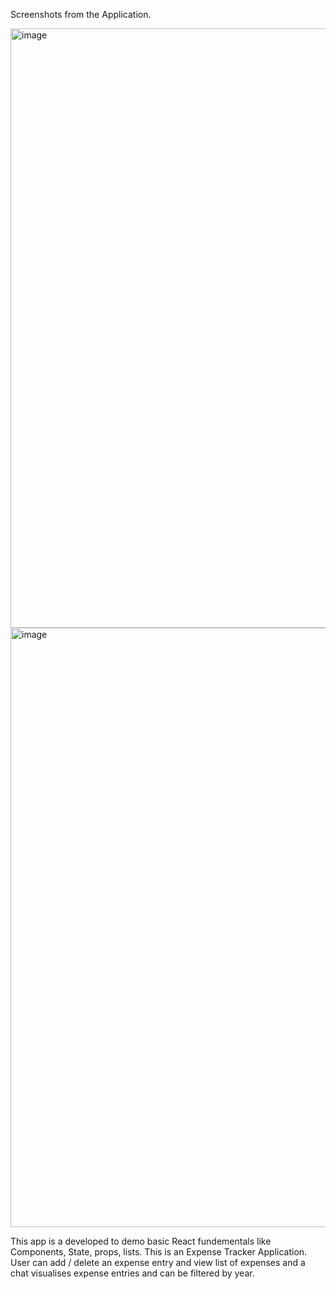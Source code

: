 Screenshots from the Application.

<img width="959" alt="image" src="https://github.com/user-attachments/assets/5c573c19-abc1-4e22-a4ec-cd15f5eb0dc3" />
<img width="959" alt="image" src="https://github.com/user-attachments/assets/65f2f5e6-9c94-45e5-ae40-c673433bb274" />

This app is a developed to demo basic React fundementals like Components, State, props, lists.
This is an Expense Tracker Application.
User can add / delete an expense entry and view list of expenses and a chat visualises expense entries and can be filtered by year.
